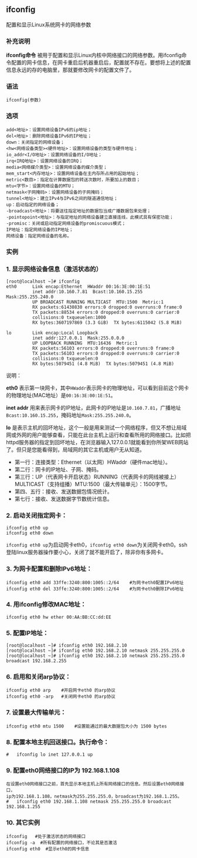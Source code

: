 ## ifconfig ##

配置和显示Linux系统网卡的网络参数

### 补充说明 ###

**ifconfig命令** 被用于配置和显示Linux内核中网络接口的网络参数。用ifconfig命令配置的网卡信息，在网卡重启后机器重启后，配置就不存在。要想将上述的配置信息永远的存的电脑里，那就要修改网卡的配置文件了。

###  语法

	ifconfig(参数)

###  选项

	add<地址>：设置网络设备IPv6的ip地址；
	del<地址>：删除网络设备IPv6的IP地址；
	down：关闭指定的网络设备；
	<hw<网络设备类型><硬件地址>：设置网络设备的类型与硬件地址；
	io_addr<I/O地址>：设置网络设备的I/O地址；
	irq<IRQ地址>：设置网络设备的IRQ；
	media<网络媒介类型>：设置网络设备的媒介类型；
	mem_start<内存地址>：设置网络设备在主内存所占用的起始地址；
	metric<数目>：指定在计算数据包的转送次数时，所要加上的数目；
	mtu<字节>：设置网络设备的MTU；
	netmask<子网掩码>：设置网络设备的子网掩码；
	tunnel<地址>：建立IPv4与IPv6之间的隧道通信地址；
	up：启动指定的网络设备；
	-broadcast<地址>：将要送往指定地址的数据包当成广播数据包来处理；
	-pointopoint<地址>：与指定地址的网络设备建立直接连线，此模式具有保密功能；
	-promisc：关闭或启动指定网络设备的promiscuous模式；
	IP地址：指定网络设备的IP地址；
	网络设备：指定网络设备的名称。




###  实例



### 1. **显示网络设备信息（激活状态的）** 


	[root@localhost ~]# ifconfig
	eth0      Link encap:Ethernet  HWaddr 00:16:3E:00:1E:51  
	          inet addr:10.160.7.81  Bcast:10.160.15.255  Mask:255.255.240.0
	          UP BROADCAST RUNNING MULTICAST  MTU:1500  Metric:1
	          RX packets:61430830 errors:0 dropped:0 overruns:0 frame:0
	          TX packets:88534 errors:0 dropped:0 overruns:0 carrier:0
	          collisions:0 txqueuelen:1000
	          RX bytes:3607197869 (3.3 GiB)  TX bytes:6115042 (5.8 MiB)
	
	lo        Link encap:Local Loopback  
	          inet addr:127.0.0.1  Mask:255.0.0.0
	          UP LOOPBACK RUNNING  MTU:16436  Metric:1
	          RX packets:56103 errors:0 dropped:0 overruns:0 frame:0
	          TX packets:56103 errors:0 dropped:0 overruns:0 carrier:0
	          collisions:0 txqueuelen:0
	          RX bytes:5079451 (4.8 MiB)  TX bytes:5079451 (4.8 MiB)


说明：

**eth0** 表示第一块网卡，其中`HWaddr`表示网卡的物理地址，可以看到目前这个网卡的物理地址(MAC地址）是`00:16:3E:00:1E:51`。

**inet addr** 用来表示网卡的IP地址，此网卡的IP地址是`10.160.7.81`，广播地址`Bcast:10.160.15.255`，掩码地址`Mask:255.255.240.0`。

**lo** 是表示主机的回坏地址，这个一般是用来测试一个网络程序，但又不想让局域网或外网的用户能够查看，只能在此台主机上运行和查看所用的网络接口。比如把 httpd服务器的指定到回坏地址，在浏览器输入127.0.0.1就能看到你所架WEB网站了。但只是您能看得到，局域网的其它主机或用户无从知道。

*   第一行：连接类型：Ethernet（以太网）HWaddr（硬件mac地址）。
*   第二行：网卡的IP地址、子网、掩码。
*   第三行：UP（代表网卡开启状态）RUNNING（代表网卡的网线被接上）MULTICAST（支持组播）MTU:1500（最大传输单元）：1500字节。
*   第四、五行：接收、发送数据包情况统计。
*   第七行：接收、发送数据字节数统计信息。

### 2. **启动关闭指定网卡：** 


	ifconfig eth0 up
	ifconfig eth0 down


`ifconfig eth0 up`为启动网卡eth0，`ifconfig eth0 down`为关闭网卡eth0。ssh登陆linux服务器操作要小心，关闭了就不能开启了，除非你有多网卡。

### 3.  **为网卡配置和删除IPv6地址：** 

	
	ifconfig eth0 add 33ffe:3240:800:1005::2/64    #为网卡eth0配置IPv6地址
	ifconfig eth0 del 33ffe:3240:800:1005::2/64    #为网卡eth0删除IPv6地址


### 4. **用ifconfig修改MAC地址：** 


	ifconfig eth0 hw ether 00:AA:BB:CC:dd:EE


### 5. **配置IP地址：** 

	[root@localhost ~]# ifconfig eth0 192.168.2.10
	[root@localhost ~]# ifconfig eth0 192.168.2.10 netmask 255.255.255.0
	[root@localhost ~]# ifconfig eth0 192.168.2.10 netmask 255.255.255.0 broadcast 192.168.2.255

### 6. **启用和关闭arp协议：** 

	ifconfig eth0 arp    #开启网卡eth0 的arp协议
	ifconfig eth0 -arp   #关闭网卡eth0 的arp协议

### 7. **设置最大传输单元：** 

	ifconfig eth0 mtu 1500    #设置能通过的最大数据包大小为 1500 bytes

### 8.	配置本地主机回送接口。执行命令：
	#	ifconfig lo inet 127.0.0.1 up

### 9. 配置eth0网络接口的IP为 192.168.1.108
	在设置eth0网络接口之前，首先显示本地主机上所有网络接口的信息。然后设置eth0网络接口，
	ip为192.168.1.108，netmask为255.255.255.0，broadcast为192.168.1.255。
	#	ifconfig eth0 192.168.1.108 netmask 255.255.255.0 broadcast 192.168.1.255

### 10. **其它实例**

	ifconfig   #处于激活状态的网络接口
	ifconfig -a  #所有配置的网络接口，不论其是否激活
	ifconfig eth0  #显示eth0的网卡信息
